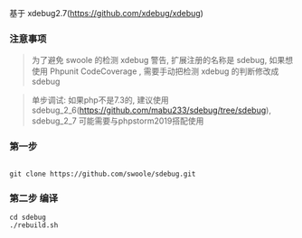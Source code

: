 

基于 xdebug2.7(https://github.com/xdebug/xdebug)
### 注意事项
>为了避免 swoole 的检测 xdebug 警告, 扩展注册的名称是 sdebug, 如果想使用 Phpunit CodeCoverage , 需要手动把检测 xdebug 的判断修改成 sdebug

>单步调试: 如果php不是7.3的, 建议使用 sdebug_2_6(https://github.com/mabu233/sdebug/tree/sdebug), sdebug_2_7 可能需要与phpstorm2019搭配使用


### 第一步
```shell

git clone https://github.com/swoole/sdebug.git
```
### 第二步 编译
```shell
cd sdebug
./rebuild.sh
```